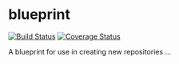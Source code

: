 # blueprint
 
[![Build Status](https://secure.travis-ci.org/{org}/{repo}.svg?branch=master)](https://secure.travis-ci.org/{org}/{repo})
[![Coverage Status](https://coveralls.io/repos/github/{org}/{repo}/badge.svg?branch=master)](https://coveralls.io/github/{org}/{repo}?branch=master)

A blueprint for use in creating new repositories ...
